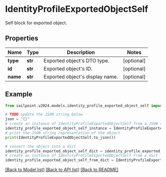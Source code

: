 # IdentityProfileExportedObjectSelf

Self block for exported object.

## Properties

Name | Type | Description | Notes
------------ | ------------- | ------------- | -------------
**type** | **str** | Exported object&#39;s DTO type. | [optional] 
**id** | **str** | Exported object&#39;s ID. | [optional] 
**name** | **str** | Exported object&#39;s display name. | [optional] 

## Example

```python
from sailpoint.v2024.models.identity_profile_exported_object_self import IdentityProfileExportedObjectSelf

# TODO update the JSON string below
json = "{}"
# create an instance of IdentityProfileExportedObjectSelf from a JSON string
identity_profile_exported_object_self_instance = IdentityProfileExportedObjectSelf.from_json(json)
# print the JSON string representation of the object
print(IdentityProfileExportedObjectSelf.to_json())

# convert the object into a dict
identity_profile_exported_object_self_dict = identity_profile_exported_object_self_instance.to_dict()
# create an instance of IdentityProfileExportedObjectSelf from a dict
identity_profile_exported_object_self_from_dict = IdentityProfileExportedObjectSelf.from_dict(identity_profile_exported_object_self_dict)
```
[[Back to Model list]](../README.md#documentation-for-models) [[Back to API list]](../README.md#documentation-for-api-endpoints) [[Back to README]](../README.md)


